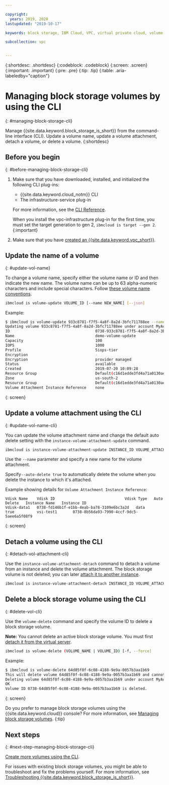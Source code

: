 ```yaml
---

copyright:
  years: 2019, 2020
lastupdated: "2019-10-17"

keywords: block storage, IBM Cloud, VPC, virtual private cloud, volume, volume attachment, data storage, virtual server instance, instance

subcollection: vpc


---
```


{:shortdesc: .shortdesc}
{:codeblock: .codeblock}
{:screen: .screen}
{:important: .important}
{:pre: .pre}
{:tip: .tip}
{:table: .aria-labeledby="caption"}

# Managing block storage volumes by using the CLI
{: #managing-block-storage-cli}

Manage {{site.data.keyword.block_storage_is_short}} from the command-line interface (CLI). Update a volume name, update a volume attachment, detach a volume, or delete a volume.
{:shortdesc}

## Before you begin
{: #before-managing-block-storage-cli}

1. Make sure that you have downloaded, installed, and initialized the following CLI plug-ins:
    * {{site.data.keyword.cloud_notm}} CLI
    * The infrastructure-service plug-in

   For more information, see the [CLI Reference](/docs/vpc?topic=vpc-infrastructure-cli-plugin-vpc-reference).
   
   When you install the vpc-infrastructure plug-in for the first time, you must set the target generation to gen 2, `ibmcloud is target --gen 2`.
   {:important}
   
2. Make sure that you have [created an {{site.data.keyword.vpc_short}}](/docs/vpc?topic=vpc-getting-started).

## Update the name of a volume
{: #update-vol-name}

To change a volume name, specify either the volume name or ID and then indicate the new name. The volume name can be up to 63 alpha-numeric characters and include special characters. Follow [these volume name conventions](/docs/vpc-on-classic-block-storage?topic=vpc-on-classic-block-storage-managing-block-storage#volume-name-conventions).

```bash
ibmcloud is volume-update VOLUME_ID [--name NEW_NAME] [--json]
```

Example:

```bash
$ ibmcloud is volume-update 933c8781-f7f5-4a8f-8a2d-3bfc711788ee --name demo-volume-update
Updating volume 933c8781-f7f5-4a8f-8a2d-3bfc711788ee under account MyAccount 01 as user user1@mycompany.com...
ID                                      0738-933c8781-f7f5-4a8f-8a2d-3bfc711788ee
Name                                    demo-volume-update
Capacity                                100
IOPS                                    1000
Profile                                 5iops-tier
Encryption                              -
Encryption                              provider managed
Status                                  available
Created                                 2019-07-20 10:09:28
Resource Group                          Default(c16d1edde3fd4a71a0130aed371405a0)
Zone                                    us-south-2
Resource Group                          Default(c16d1edde3fd4a71a0130aed371405a0)
Volume Attachment Instance Reference    none
```
{: screen}

## Update a volume attachment using the CLI
{: #update-vol-name-cli}

You can update the volume attachment name and change the default auto delete setting with the `instance-volume-attachment-update` command.

```bash
ibmcloud is instance-volume-attachment-update INSTANCE_ID VOLUME_ATTACHMENT_ID [--name NEW_NAME] [--auto-delete true | false] [--json]
```

Use the `--name` parameter and specify a new name for the volume attachment.

Specify`--auto-delete true` to automatically delete the volume when you delete the instance to which it's attached.

Example showing details for `Volume Attachment Instance Reference`:

```
Vdisk Name    Vdisk ID                               Vdisk Type   Auto Delete   Instance Name   Instance ID
Vdisk-data1   0738-fd146b1f-e1bb-4eab-ba78-3109e6bc3a2d   data         true          vsi-test1       0738-8b56da93-7990-4ccf-9dc5-5aee6a5f08f9
```
{: screen}

## Detach a volume using the CLI
{: #detach-vol-attachment-cli}

Use the `instance-volume-attachment-detach` command to detach a volume from an instance and delete the volume attachment. The block storage volume is not deleted; you can later [attach it to another instance](/docs/vpc?topic=vpc-attaching-block-storage-cli).

```bash
ibmcloud is instance-volume-attachment-detach INSTANCE_ID VOLUME_ATTACHMENT_ID [-f, --force]
```

## Delete a block storage volume using the CLI
{: #delete-vol-cli}

Use the `volume-delete` command and specify the volume ID to delete a block storage volume.

**Note:** You cannot delete an active block storage volume. You must first [detach it from the virtual server](#detach-vol-attachment-cli).

```bash
ibmcloud is volume-delete (VOLUME_NAME | VOLUME_ID) [-f, --force]
```

Example:

```bash
$ ibmcloud is volume-delete 64d85f0f-6c08-4188-9e9a-0057b3aa1b69
This will delete volume 64d85f0f-6c08-4188-9e9a-0057b3aa1b69 and cannot be undone. Continue?> y
Deleting volume 64d85f0f-6c08-4188-9e9a-0057b3aa1b69 under account MyAccount 01 as user user1@mycompany.com...
OK
Volume ID 0738-64d85f0f-6c08-4188-9e9a-0057b3aa1b69 is deleted.
```
{: screen}

Do you prefer to manage block storage volumes using the {{site.data.keyword.cloud}} console? For more information, see [Managing block storage volumes](/docs/vpc?topic=vpc-managing-block-storage).
{:tip}

## Next steps
{: #next-step-managing-block-storage-cli}

[Create more volumes using the CLI](/docs/vpc?topic=vpc-creating-block-storage-cli).

For issues with existing block storage volumes, you might be able to troubleshoot and fix the problems yourself. For more information, see
[Troubleshooting {{site.data.keyword.block_storage_is_short}}](/docs/vpc?topic=vpc-troubleshooting-block-storage).
